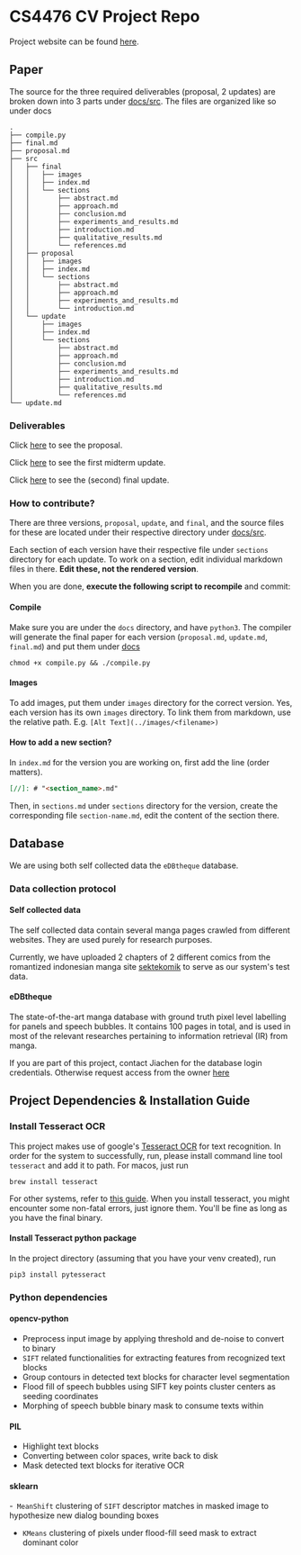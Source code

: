 # CS4476 CV Project Repo

Project website can be found [here](https://jiachenren.github.io/cs4476-cv-project/).

## Paper

The source for the three required deliverables (proposal, 2 updates) are broken down into 3 parts under [docs/src](docs/src).
The files are organized like so under docs

```
.
├── compile.py
├── final.md
├── proposal.md
├── src
│   ├── final
│   │   ├── images
│   │   ├── index.md
│   │   └── sections
│   │       ├── abstract.md
│   │       ├── approach.md
│   │       ├── conclusion.md
│   │       ├── experiments_and_results.md
│   │       ├── introduction.md
│   │       ├── qualitative_results.md
│   │       └── references.md
│   ├── proposal
│   │   ├── images
│   │   ├── index.md
│   │   └── sections
│   │       ├── abstract.md
│   │       ├── approach.md
│   │       ├── experiments_and_results.md
│   │       └── introduction.md
│   └── update
│       ├── images
│       ├── index.md
│       └── sections
│           ├── abstract.md
│           ├── approach.md
│           ├── conclusion.md
│           ├── experiments_and_results.md
│           ├── introduction.md
│           ├── qualitative_results.md
│           └── references.md
└── update.md
```

### Deliverables

Click [here](docs/proposal.md) to see the proposal.

Click [here](docs/update.md) to see the first midterm update.

Click [here](docs/final.md) to see the (second) final update.

### How to contribute?
There are three versions, `proposal`, `update`, and `final`, and the source files for these are located under their respective
directory under [docs/src](docs/src). 

Each section of each version have their respective file under `sections` directory for each update. 
To work on a section, edit individual markdown files in there. **Edit these, not the rendered version**.
 
When you are done, **execute the following script to recompile** and commit:

#### Compile

Make sure you are under the `docs` directory, and have `python3`. 
The compiler will generate the final paper for each version (`proposal.md`, `update.md`, `final.md`) and put them under [docs](docs)

```shell
chmod +x compile.py && ./compile.py
```

#### Images

To add images, put them under `images` directory for the correct version. Yes, each version has its own `images` directory. 
To link them from markdown, use the relative path. E.g. `[Alt Text](../images/<filename>)`

#### How to add a new section?

In `index.md` for the version you are working on, first add the line (order matters).

```markdown
[//]: # "<section_name>.md"
```

Then, in `sections.md` under `sections` directory for the version, create the corresponding file `section-name.md`, edit the content of the section there.

## Database

We are using both self collected data the `eDBtheque` database.

### Data collection protocol

#### Self collected data

The self collected data contain several manga pages crawled from different websites. They are used purely for research purposes.

Currently, we have uploaded 2 chapters of 2 different comics from the romantized indonesian manga site [sektekomik](www.sektekomik.com)
to serve as our system's test data.

#### eDBtheque

The state-of-the-art manga database with ground truth pixel level labelling for panels and speech bubbles. It contains 100 pages in total,
and is used in most of the relevant researches pertaining to information retrieval (IR) from manga. 

If you are part of this project, contact Jiachen for the database login credentials. Otherwise request access from the owner [here](http://ebdtheque.univ-lr.fr/registration/)

## Project Dependencies & Installation Guide

### Install Tesseract OCR

This project makes use of google's [Tesseract OCR](https://github.com/tesseract-ocr/tesseract) for text recognition. In order
for the system to successfully, run, please install command line tool `tesseract` and add it to path. For macos, just run

```shell
brew install tesseract
```

For other systems, refer to [this guide](https://tesseract-ocr.github.io/tessdoc/Home.html). When you install
tesseract, you might encounter some non-fatal errors, just ignore them. You'll be fine as long as you have the final binary.

#### Install Tesseract python package

In the project directory (assuming that you have your venv created), run

```shell
pip3 install pytesseract
``` 

### Python dependencies

#### opencv-python

- Preprocess input image by applying threshold and de-noise to convert to binary
- `SIFT` related functionalities for extracting features from recognized text blocks
- Group contours in detected text blocks for character level segmentation
- Flood fill of speech bubbles using SIFT key points cluster centers as seeding coordinates
- Morphing of speech bubble binary mask to consume texts within

#### PIL

- Highlight text blocks
- Converting between color spaces, write back to disk
- Mask detected text blocks for iterative OCR

#### sklearn

-` MeanShift` clustering of `SIFT` descriptor matches in masked image to hypothesize 
new dialog bounding boxes
- `KMeans` clustering of pixels under flood-fill seed mask to extract dominant color